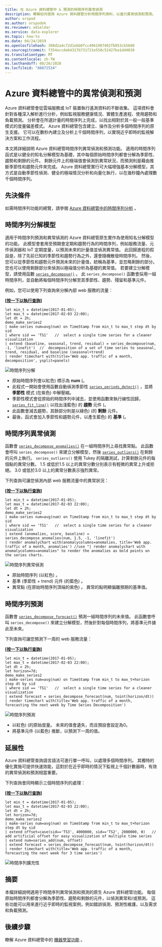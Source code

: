 ```yaml
---
title: 在 Azure 資料總管中 & 預測的時間序列異常偵測
description: 瞭解如何使用 Azure 資料總管分析時間序列資料，以進行異常偵測和預測。
author: orspod
ms.author: orspodek
ms.reviewer: adieldar
ms.service: data-explorer
ms.topic: how-to
ms.date: 04/24/2019
ms.openlocfilehash: 398d2a4c72d1ebb0fcc4961987402fb953cb5608
ms.sourcegitcommit: f354accde64317b731f21e558c52427ba1dd4830
ms.translationtype: MT
ms.contentlocale: zh-TW
ms.lasthandoff: 08/26/2020
ms.locfileid: "88872534"
---
```

# <a name="anomaly-detection-and-forecasting-in-azure-data-explorer"></a>Azure 資料總管中的異常偵測和預測

Azure 資料總管會從雲端服務或 IoT 裝置執行遙測資料的不斷收集。 這項資料會針對各種深入解析進行分析，例如監視服務健康情況、實體生產進程、使用趨勢和負載預測。 分析會在所選計量的時間序列上完成，以找出相對於其一般一般基準模式的度量偏差模式。 Azure 資料總管包含建立、操作及分析多個時間序列的原生支援。 它可以在數秒內建立及分析上千個時間序列，以實現近乎即時的監視解決方案和工作流程。

本文將詳細說明 Azure 資料總管時間序列異常偵測和預測功能。 適用的時間序列函式是以健全的知名分解模型為基礎，其中每個原始時間序列都會分解為季節性、趨勢和剩餘的元件。 剩餘元件上的極端值會偵測到異常狀況，而預測則是藉由推斷季節性和趨勢元件來完成。 Azure 資料總管實行可大幅增強基本分解模型，其方式是自動季節性偵測、健全的極端情況分析和向量化執行，以在幾秒鐘內處理數千個時間序列。

## <a name="prerequisites"></a>先決條件

如需時間序列功能的總覽，請參閱 [Azure 資料總管中的時間序列分析](time-series-analysis.md) 。

## <a name="time-series-decomposition-model"></a>時間序列分解模型

適用于時間序列預測和異常偵測的 Azure 資料總管原生實作為使用知名分解模型的功能。 此模型會套用至預期會定期和趨勢行為的時間序列，例如服務流量、元件偵測器和 IoT 定期度量，以預測未來的計量值並偵測異常值。 此回歸進程的假設是，除了先前已知的季節性和趨勢行為之外，還會隨機散發時間序列。 然後，您可以從季節性和趨勢元件預測未來的計量值，統稱為基準，並忽略剩餘的部分。 您也可以使用剩餘部分來偵測以極端值分析為基礎的異常值。
若要建立分解模型，請使用函數 [`series_decompose()`](kusto/query/series-decomposefunction.md) 。 此 `series_decompose()` 函數會採用一組時間序列，並自動將每個時間序列分解至其季節性、趨勢、殘留和基準元件。 

例如，您可以使用下列查詢來分解內部 web 服務的流量：

**\[**[**按一下以執行查詢**](https://dataexplorer.azure.com/clusters/help/databases/Samples?query=H4sIAAAAAAAAA3WQ3WrDMAyF7/sUukvCnDXJGIOVPEULuwxqoixm/gm2+jf28JObFjbYrmyho3M+yRCD1a5jaGFAJtaW8qaqX8qqLqvnYrMySYHnvxRNWT1B07xW1U03JFEzbVYDWd9Z/KAuUtAUm9UXpLJcSnAH2+LxPZe3AO9gJ6ZbRjvDGLy9EbG/BUemOXnvLxD1AOJ1mijQtWhbyHbbOgOA9RogkqGeAaXn3g1BooVb6OiDNHpD6CjAUccDGv2JrL0TSzozuQHyPYqHdqRkDKN3aBRwkJaCQJIoQ4VsuXh2A/Xezj5SWkVBWSvI0vSoOSsWpLtEpyDwY4KTW8nnJ5ws+2+eAhSyOxjkd+HDVVcIfHplp2TYTxgYTpqnnDUbarM32gPO86PY4jjqfmGw3vGkftNlCi5xNprbWW5kYvENQQnqDh8CAAA=)**\]**

```kusto
let min_t = datetime(2017-01-05);
let max_t = datetime(2017-02-03 22:00);
let dt = 2h;
demo_make_series2
| make-series num=avg(num) on TimeStamp from min_t to max_t step dt by sid 
| where sid == 'TS1'   //  select a single time series for a cleaner visualization
| extend (baseline, seasonal, trend, residual) = series_decompose(num, -1, 'linefit')  //  decomposition of a set of time series to seasonal, trend, residual, and baseline (seasonal+trend)
| render timechart with(title='Web app. traffic of a month, decomposition', ysplit=panels)
```

![時間序列分解](media/anomaly-detection/series-decompose-timechart.png)

* 原始時間序列會以紅色) 標示為 **num** (。 
* 此程式一開始會使用函數自動偵測季節性 [`series_periods_detect()`](kusto/query/series-periods-detectfunction.md) ，並將 **季節性** 模式 (在紫色) 中解壓縮。
* 季節性模式會從原始的時間序列中減去，並使用函數來執行線性回歸， [`series_fit_line()`](kusto/query/series-fit-linefunction.md) 以找出淺藍色) 的 **趨勢** 元件 (。
* 此函數會減去趨勢，其餘部分則是以綠色)  (的 **剩餘** 元件。
* 最後，函式會加入季節性和趨勢元件，以產生藍色) 的 **基準** (。

## <a name="time-series-anomaly-detection"></a>時間序列異常偵測

函數會 [`series_decompose_anomalies()`](kusto/query/series-decompose-anomaliesfunction.md) 在一組時間序列上尋找異常點。 此函數會呼叫 `series_decompose()` 來建立分解模型，然後 [`series_outliers()`](kusto/query/series-outliersfunction.md) 在剩餘的元件上執行。 `series_outliers()` 使用 Tukey 的隔離測試，計算剩餘元件的每個點的異常分數。 1.5 或低於1.5 以上的異常分數分別表示有輕微的異常上升或拒絕。 3.0 或低於3.0 以上的異常分數表示強烈異常。 

下列查詢可讓您偵測內部 web 服務流量中的異常狀況：

**\[**[**按一下以執行查詢**](https://dataexplorer.azure.com/clusters/help/databases/Samples?query=H4sIAAAAAAAAA3WR3W7CMAyF73mKI25KpRbaTmjSUJ8CpF1WoXVptPxUifmb9vBLoGO7GFeR7ePv2I4ihpamYdToBBNLTYuqKF/zosyLdbqZqagQl/8UVV68oKreimLSdVFUDZtZR9o2WnxQ48lJ8tXsCzHM7yHMUdfidFiEN4U12AXoloUe0Turp4nYTsaeaYzs/RVedgis80CObkFdI9ltywTAagV4UtQyRKiZgyLEaTGZ9taFQqtIGHI4SX8USn4KltYEJF2YTIeFMFaHPPkMvrWOMuxFoEpDaVjujmo6aq0erafmIY+7ZCiX6wx5mSGJHb3kJA1sF8jB8q69toNwjLPkYfGTseqoja//eLNkRXXyTnuIcVyCneh72cL2YQdtDQ8ZHvIkDcsfPWH+3AvPvObx0FMXD/RLhfDYW9VhtNKwj/8U69M1b2S//AbRUQMWQQIAAA==)**\]**

```kusto
let min_t = datetime(2017-01-05);
let max_t = datetime(2017-02-03 22:00);
let dt = 2h;
demo_make_series2
| make-series num=avg(num) on TimeStamp from min_t to max_t step dt by sid 
| where sid == 'TS1'   //  select a single time series for a cleaner visualization
| extend (anomalies, score, baseline) = series_decompose_anomalies(num, 1.5, -1, 'linefit')
| render anomalychart with(anomalycolumns=anomalies, title='Web app. traffic of a month, anomalies') //use "| render anomalychart with anomalycolumns=anomalies" to render the anomalies as bold points on the series charts.
```

![時間序列異常偵測](media/anomaly-detection/series-anomaly-detection.png)

* 原始時間序列 (以紅色) 。 
* 基準 (季節性 + trend) 元件 (的藍色) 。
* 異常點 (在原始時間序列頂端的紫色) 。 異常的點明顯偏離預期的基準值。

## <a name="time-series-forecasting"></a>時間序列預測

函數會 [`series_decompose_forecast()`](kusto/query/series-decompose-forecastfunction.md) 預測一組時間序列的未來值。 此函數會呼叫 `series_decompose()` 來建立分解模型，然後針對每個時間序列，將基準元件據此至未來。

下列查詢可讓您預測下一周的 web 服務流量：

**\[**[**按一下以執行查詢**](https://dataexplorer.azure.com/clusters/help/databases/Samples?query=H4sIAAAAAAAAA22QzW6DMBCE73mKuQFqKISqitSIW98gkXpEDl5iK9hG9uanUR++dqE99YRGO8x845EYRtuO0UIKJtaG8qbebMt6U9avxW41Joe4/+doyvoFTfNW14tPJlOjZqGc1w9n263crSQZ1xlxpi6Q1xSa1ReSLGcJezGtuJ7y+C3gLA6xZM/CTBi8MwshuxnkaUlGYJpS5/ETQUvEzJsiTz+ibZEd9psMQFUBgUbqGSLe7GkkpBVYygfn46EfSVjyuOpwEaN+CNbOxki6M1mZTNSLkAbOv3WSemcmF6j7vSX8dcTUlvOFsZJcFDHFx4wYnmp7JTzjplnlrHmkNvugI8Q0PYO9GAbdww0RyDjLav1XHLnBimAjEG5E5zQ7vRP284x36hOOTtxZ8Q3The8P2QEAAA==)**\]**

```kusto
let min_t = datetime(2017-01-05);
let max_t = datetime(2017-02-03 22:00);
let dt = 2h;
let horizon=7d;
demo_make_series2
| make-series num=avg(num) on TimeStamp from min_t to max_t+horizon step dt by sid 
| where sid == 'TS1'   //  select a single time series for a cleaner visualization
| extend forecast = series_decompose_forecast(num, toint(horizon/dt))
| render timechart with(title='Web app. traffic of a month, forecasting the next week by Time Series Decomposition')
```

![時間序列預測](media/anomaly-detection/series-forecasting.png)

* 以紅色)  (的原始度量。 未來的值會遺失，而且預設會設定為0。
* 將基準元件 (以藍色) 推斷，以預測下一周的值。

## <a name="scalability"></a>延展性

Azure 資料總管查詢語言語法可進行單一呼叫，以處理多個時間序列。 其獨特的優化實施可提供快速效能，這對於在近乎即時的情況下監視上千個計數器時，有效的異常偵測和預測相當重要。

下列查詢會同時顯示三個時間序列的處理：

**\[**[**按一下以執行查詢**](https://dataexplorer.azure.com/clusters/help/databases/Samples?query=H4sIAAAAAAAAA21Qy26DMBC85yvmFlChcUirSI34ikTqETl4KVawjfDmqX587UCaHuqLtePxPLYjhtG2YpRQkom1oaQQy3Uulrl4TzezLjLk5T9GkYsViuJDiImnIqlox6F1g745W67VZqbIuMrIA1WeBk2+mH0jjvk4wh5NKU9fSbhTOItdMNmyND2awZkpIbsxyMukDM/UR8/9FV6rIEkXJqvgmsYTl7X0lISHspzvtqt5hjdxPxkeYBHA4gGKFMBiAUilIAfWja617CY1NG4ASX/FSfuj7PRNsg4ZXANz7Fj3HSGuBmOjZ5hYbcSqIBwbZpNk+iQFcQpx4/omrqLamd55qh5v41d22nIybWChOI0qQ9Cg4e5ftyE6zprbhDV3VM4/aQ/Z96/gQTahU4wsYZzlNvs11vYL3BJsCIQz0eHed/W30jz9AUEBI0ktAgAA)**\]**

```kusto
let min_t = datetime(2017-01-05);
let max_t = datetime(2017-02-03 22:00);
let dt = 2h;
let horizon=7d;
demo_make_series2
| make-series num=avg(num) on TimeStamp from min_t to max_t+horizon step dt by sid
| extend offset=case(sid=='TS3', 4000000, sid=='TS2', 2000000, 0)   //  add artificial offset for easy visualization of multiple time series
| extend num=series_add(num, offset)
| extend forecast = series_decompose_forecast(num, toint(horizon/dt))
| render timechart with(title='Web app. traffic of a month, forecasting the next week for 3 time series')
```

![時間序列擴充性](media/anomaly-detection/series-scalability.png)

## <a name="summary"></a>摘要

本檔詳細說明適用于時間序列異常偵測和預測的原生 Azure 資料總管功能。 每個原始時間序列都會分解為季節性、趨勢和剩餘的元件，以偵測異常和/或預測。 這些功能可以用來進行近乎即時的監視案例，例如錯誤偵測、預測性維護，以及需求和負載預測。

## <a name="next-steps"></a>後續步驟

瞭解 Azure 資料總管中的 [機器學習功能](machine-learning-clustering.md) 。
